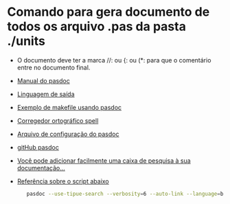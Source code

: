 # Comando para gera documento de todos os arquivo .pas da pasta ./units

- O documento deve ter a marca //: ou {: ou (*: para que o comentário entre no documento final.
- [Manual do pasdoc](https://pasdoc.github.io/CommandLine)
- [Linguagem de saída](https://pasdoc.github.io/OutputLanguage)
- [Exemplo de makefile usando pasdoc](https://raw.githubusercontent.com/pasdoc/pasdoc/master/source/autodoc/Makefile)
- [Corregedor ortográfico spell](https://pasdoc.github.io/SpellChecking)
- [Arquivo de configuração do pasdoc](https://pasdoc.github.io/ConfigFileOption)
- [gitHub pasdoc](https://github.com/pasdoc/pasdoc/blob/master/old_docs/pasdoc.tex)
- [Você pode adicionar facilmente uma caixa de pesquisa à sua documentação...](https://pasdoc.github.io/AdvancedFeatures)
- [Referência sobre o script abaixo](https://pasdoc.github.io/CommandlineExamples)

    ```sh
       pasdoc --use-tipue-search --verbosity=6 --auto-link --language=br.utf8 --marker=: --write-uses-list --staronly --markdown --output=./doc  `find ./ -iname '*.pas'`
       
    ```
